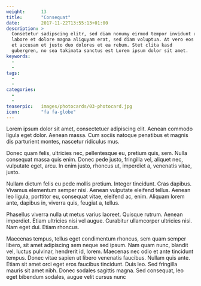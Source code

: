```yaml
---
weight:      13
title:       "Consequat"
date:        2017-11-22T13:55:13+01:00
description: >
  Consetetur sadipscing elitr, sed diam nonumy eirmod tempor invidunt ut
  labore et dolore magna aliquyam erat, sed diam voluptua. At vero eos
  et accusam et justo duo dolores et ea rebum. Stet clita kasd
  gubergren, no sea takimata sanctus est Lorem ipsum dolor sit amet.
keywords:
  -
  -
tags:
  -
  -
categories:
  -
  -
teaserpic:   images/photocards/03-photocard.jpg
icon:        "fa fa-globe"
---
```


Lorem ipsum dolor sit amet, consectetuer adipiscing elit. Aenean
commodo ligula eget dolor. Aenean massa. Cum sociis natoque penatibus
et magnis dis parturient montes, nascetur ridiculus mus.

Donec quam felis, ultricies nec, pellentesque eu, pretium quis,
sem. Nulla consequat massa quis enim. Donec pede justo, fringilla vel,
aliquet nec, vulputate eget, arcu. In enim justo, rhoncus ut,
imperdiet a, venenatis vitae, justo.


Nullam dictum felis eu pede mollis pretium. Integer tincidunt. Cras
dapibus. Vivamus elementum semper nisi. Aenean vulputate eleifend
tellus. Aenean leo ligula, porttitor eu, consequat vitae, eleifend ac,
enim. Aliquam lorem ante, dapibus in, viverra quis, feugiat a, tellus.

Phasellus viverra nulla ut metus varius laoreet. Quisque
rutrum. Aenean imperdiet. Etiam ultricies nisi vel augue. Curabitur
ullamcorper ultricies nisi. Nam eget dui. Etiam rhoncus.

Maecenas tempus, tellus eget condimentum rhoncus, sem quam semper
libero, sit amet adipiscing sem neque sed ipsum. Nam quam nunc,
blandit vel, luctus pulvinar, hendrerit id, lorem. Maecenas nec odio
et ante tincidunt tempus. Donec vitae sapien ut libero venenatis
faucibus. Nullam quis ante. Etiam sit amet orci eget eros faucibus
tincidunt. Duis leo. Sed fringilla mauris sit amet nibh. Donec sodales
sagittis magna. Sed consequat, leo eget bibendum sodales, augue velit
cursus nunc
